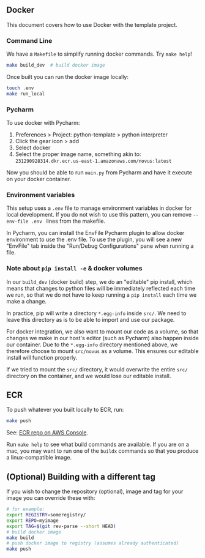 ## Docker

This document covers how to use Docker with the template project.

### Command Line 

We have a `Makefile` to simplify running docker commands. Try `make help`!

```sh
make build_dev  # build docker image
```

Once built you can run the docker image locally:

```sh
touch .env
make run_local
```

### Pycharm

To use docker with Pycharm:
1. Preferences > Project: python-template > python interpreter
2. Click the gear icon > add
3. Select docker
4. Select the proper image name, something akin to: `231290928314.dkr.ecr.us-east-1.amazonaws.com/novus:latest`

Now you should be able to run `main.py` from Pycharm and have it execute on your docker container.

### Environment variables

This setup uses a `.env` file to manage environment variables in docker for local development.
If you do not wish to use this pattern, you can remove `--env-file .env ` lines from the makefile.

In Pycharm, you can install the EnvFile Pycharm plugin to allow docker environment to use the .env file.
To use the plugin, you will see a new "EnvFile" tab inside the "Run/Debug Configurations" pane when running a file.


### Note about `pip install -e` & docker volumes
In our `build_dev` (docker build) step, we do an "editable" pip install, which means
that changes to python files will be immediately reflected each time we run, 
so that we do not have to keep running a `pip install` each time we make a change.

In practice, pip will write a directory `*.egg-info` inside `src/`.
We need to leave this directory as is to be able to import and use our package.

For docker integration, we also want to mount our code as a volume, so that changes
we make in our host's editor (such as Pycharm) also happen inside our container.
Due to the `*.egg-info` directory mentioned above, we therefore choose to mount 
`src/novus` as a volume. This ensures our editable install will function properly.

If we tried to mount the `src/` directory, it would overwrite the entire `src/`
directory on the container, and we would lose our editable install.


## ECR

To push whatever you built locally to ECR, run:

```sh
make push
```

See: [ECR repo on AWS Console](https://console.aws.amazon.com/ecr/repositories/private/231290928314/).

Run `make help` to see what build commands are available. 
If you are on a mac, you may want to run one of the `buildx` commands so that you 
produce a linux-compatible image.


## (Optional) Building with a different tag
If you wish to change the repository (optional), image and tag for your image
you can override these with:

```sh
# for example:
export REGISTRY=someregistry/
export REPO=myimage
export TAG=$(git rev-parse --short HEAD)
# build docker image
make build
# push docker image to registry (assumes already authenticated)
make push
```